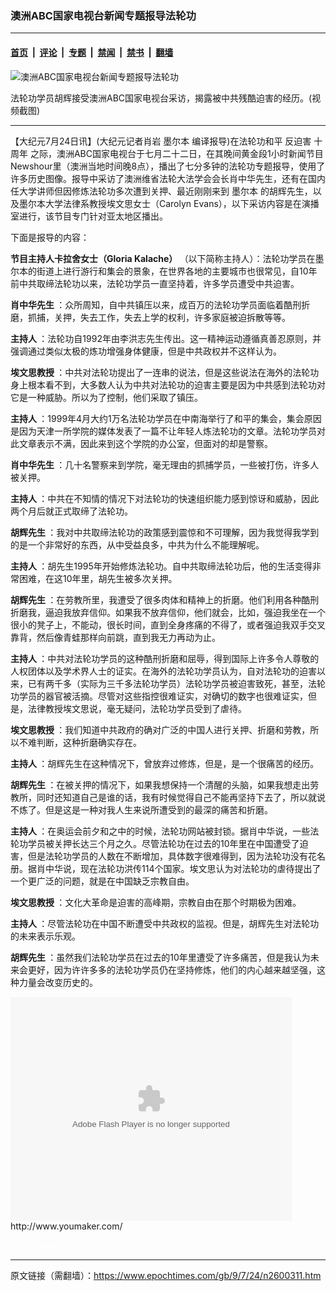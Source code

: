 ### 澳洲ABC国家电视台新闻专题报导法轮功

---

#### [首页](../../../..?n2600311) &nbsp;|&nbsp; [评论](../../../../../epoch-comment?n2600311) &nbsp;|&nbsp; [专题](../../../../../epoch-special?n2600311) &nbsp;|&nbsp; [禁闻](../../../../../epoch-news?n2600311) &nbsp;|&nbsp; [禁书](../../../../../books?n2600311) &nbsp;|&nbsp; [翻墙](https://github.com/gfw-breaker/nogfw/blob/master/README.md?n2600311)


<div><img alt="澳洲ABC国家电视台新闻专题报导法轮功" class="attachment-djy_600_400 size-djy_600_400 wp-post-image" src="https://i.epochtimes.com/assets/uploads/2009/07/907232026461813.jpg"/>
<div class="caption">
 <p>
  法轮功学员胡辉接受澳洲ABC国家电视台采访，揭露被中共残酷迫害的经历。(视频截图)
 </p>
</div></div><hr/><div class="post_content" id="artbody" itemprop="articleBody">
 <!-- article content begin -->
 <p>
  【大纪元7月24日讯】(大纪元记者肖岩
  <ok href="https://www.epochtimes.com/gb/tag/%E5%A2%A8%E5%B0%94%E6%9C%AC.html">
   墨尔本
  </ok>
  编译报导)在法轮功和平
  <ok href="https://www.epochtimes.com/gb/tag/%E5%8F%8D%E8%BF%AB%E5%AE%B3.html">
   反迫害
  </ok>
  <ok href="https://www.epochtimes.com/gb/tag/%E5%8D%81%E5%91%A8%E5%B9%B4.html">
   十周年
  </ok>
  之际，澳洲ABC国家电视台于七月二十二日，在其晚间黄金段1小时新闻节目Newshour里（澳洲当地时间晚8点），播出了七分多钟的法轮功专题报导，使用了许多历史图像。报导中采访了澳洲维省法轮大法学会会长肖中华先生，还有在国内任大学讲师但因修炼法轮功多次遭到关押、最近刚刚来到
  <ok href="https://www.epochtimes.com/gb/tag/%E5%A2%A8%E5%B0%94%E6%9C%AC.html">
   墨尔本
  </ok>
  的胡辉先生，以及墨尔本大学法律系教授埃文思女士（Carolyn Evans），以下采访内容是在演播室进行，该节目专门针对亚太地区播出。
 </p>
 <p>
  下面是报导的内容：
 </p>
 <p>
  <b>
   节目主持人卡拉舍女士（Gloria Kalache）
  </b>
  （以下简称主持人）：法轮功学员在墨尔本的街道上进行游行和集会的景象，在世界各地的主要城市也很常见，自10年前中共取缔法轮功以来，法轮功学员一直坚持着，许多学员遭受中共迫害。
 </p>
 <p>
  <b>
   肖中华先生
  </b>
  ：众所周知，自中共镇压以来，成百万的法轮功学员面临着酷刑折磨，抓捕，关押，失去工作，失去上学的权利，许多家庭被迫拆散等等。
 </p>
 <p>
  <b>
   主持人
  </b>
  ：法轮功自1992年由李洪志先生传出。这一精神运动遵循真善忍原则，并强调通过类似太极的炼功增强身体健康，但是中共政权并不这样认为。
 </p>
 <p>
  <b>
   埃文思教授
  </b>
  ：中共对法轮功提出了一连串的说法，但是这些说法在海外的法轮功身上根本看不到，大多数人认为中共对法轮功的迫害主要是因为中共感到法轮功对它是一种威胁。所以为了控制，他们采取了镇压。
 </p>
 <p>
  <b>
   主持人
  </b>
  ：1999年4月大约1万名法轮功学员在中南海举行了和平的集会，集会原因是因为天津一所学院的媒体发表了一篇不让年轻人炼法轮功的文章。法轮功学员对此文章表示不满，因此来到这个学院的办公室，但面对的却是警察。
 </p>
 <p>
  <b>
   肖中华先生
  </b>
  ：几十名警察来到学院，毫无理由的抓捕学员，一些被打伤，许多人被关押。
 </p>
 <p>
  <b>
   主持人
  </b>
  ：中共在不知情的情况下对法轮功的快速组织能力感到惊讶和威胁，因此两个月后就正式取缔了法轮功。
 </p>
 <p>
  <b>
   胡辉先生
  </b>
  ：我对中共取缔法轮功的政策感到震惊和不可理解，因为我觉得我学到的是一个非常好的东西，从中受益良多，中共为什么不能理解呢。
 </p>
 <p>
  <b>
   主持人
  </b>
  ：胡先生1995年开始修炼法轮功。自中共取缔法轮功后，他的生活变得非常困难，在这10年里，胡先生被多次关押。
 </p>
 <p>
  <b>
   胡辉先生
  </b>
  ：在劳教所里，我遭受了很多肉体和精神上的折磨。他们利用各种酷刑折磨我，逼迫我放弃信仰。如果我不放弃信仰，他们就会，比如，强迫我坐在一个很小的凳子上，不能动，很长时间，直到全身疼痛的不得了，或者强迫我双手交叉靠背，然后像青蛙那样向前跳，直到我无力再动为止。
 </p>
 <p>
  <b>
   主持人
  </b>
  ：中共对法轮功学员的这种酷刑折磨和屈辱，得到国际上许多令人尊敬的人权团体以及学术界人士的证实。在海外的法轮功学员认为，自对法轮功的迫害以来，已有两千多（实际为三千多法轮功学员）法轮功学员被迫害致死，甚至，法轮功学员的器官被活摘。尽管对这些指控很难证实，对确切的数字也很难证实，但是，法律教授埃文思说，毫无疑问，法轮功学员受到了虐待。
 </p>
 <p>
  <b>
   埃文思教授
  </b>
  ：我们知道中共政府的确对广泛的中国人进行关押、折磨和劳教，所以不难判断，这种折磨确实存在。
 </p>
 <p>
  <b>
   主持人
  </b>
  ：胡辉先生在这种情况下，曾放弃过修炼，但是，是一个很痛苦的经历。
 </p>
 <p>
  <b>
   胡辉先生
  </b>
  ：在被关押的情况下，如果我想保持一个清醒的头脑，如果我想走出劳教所，同时还知道自己是谁的话，我有时候觉得自己不能再坚持下去了，所以就说不炼了。但是这是一种对我人生来说所遭受到的最深的痛苦和折磨。
 </p>
 <p>
  <b>
   主持人
  </b>
  ：在奥运会前夕和之中的时候，法轮功网站被封锁。据肖中华说，一些法轮功学员被关押长达三个月之久。尽管法轮功在过去的10年里在中国遭受了迫害，但是法轮功学员的人数在不断增加，具体数字很难得到，因为法轮功没有花名册。据肖中华说，现在法轮功洪传114个国家。埃文思认为对法轮功的虐待提出了一个更广泛的问题，就是在中国缺乏宗教自由。
 </p>
 <p>
  <b>
   埃文思教授
  </b>
  ：文化大革命是迫害的高峰期，宗教自由在那个时期极为困难。
 </p>
 <p>
  <b>
   主持人
  </b>
  ：尽管法轮功在中国不断遭受中共政权的监视。但是，胡辉先生对法轮功的未来表示乐观。
 </p>
 <p>
  <b>
   胡辉先生
  </b>
  ：虽然我们法轮功学员在过去的10年里遭受了许多痛苦，但是我认为未来会更好，因为许许多多的法轮功学员仍在坚持修炼，他们的内心越来越坚强，这种力量会改变历史的。
 </p>
 <p>
  <embed allowfullscreen="true" bgcolor="#FFFFFF" flashvars="file=http://www.youmaker.com/video/v%3Fid%3D938fc70276e0452d8146ce9553ec8ce6001%26nu%3Dnu&amp;showdigits=true&amp;overstretch=fit&amp;autostart=false&amp;linkfromdisplay=false&amp;rotatetime=12&amp;repeat=list&amp;shuffle=false&amp;showfsbutton=false&amp;fsreturnpage=&amp;fullscreenpage=" height="358" pluginspage="http://www.macromedia.com/go/getflashplayer" src="http://www.youmaker.com/v.swf" type="application/x-shockwave-flash" width="450"/>
  <br/>
  <ok href="http://www.youmaker.com/video/sv?id=938fc70276e0452d8146ce9553ec8ce6001">
   http://www.youmaker.com/
  </ok>
 </p>
 <p>
  <font color="#ffffff">
   (http://www.dajiyuan.com)
  </font>
 </p>
 <!-- article content end -->
 <div id="below_article_ad">
 </div>
</div>


---

原文链接（需翻墙）：https://www.epochtimes.com/gb/9/7/24/n2600311.htm